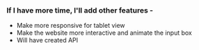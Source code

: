 ### If I have more time, I'll add other features -
- Make more responsive for tablet view
- Make the website more interactive and animate the input box
- Will have created API
